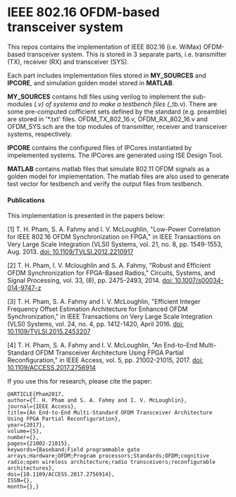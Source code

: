 # IEEE 802.16 OFDM-based transceiver system
This repos contains the implementation of IEEE 802.16 (i.e. WiMax) OFDM-based transceiver system. This is stored in 3 separate parts, i.e. transmitter (TX), receiver (RX) and transceiver (SYS).

Each part includes implementation files stored in **MY_SOURCES** and **IPCORE**, and simulation golden model stored in **MATLAB**.

**MY_SOURCES** contains hdl files using verilog to implement the sub-modules (*.v) of systems and to make a testbench files (*_tb.v). There are some pre-computed cofficient sets defined by the standard (e.g. preamble) are stored in '*.txt' files. OFDM_TX_802_16.v, OFDM_RX_802_16.v and OFDM_SYS.sch are the top modules of transmitter, receiver and transceiver systems, respectively.

**IPCORE** contains the configured files of IPCores instantiated by impelemented systems. The IPCores are generated using ISE Design Tool.

**MATLAB** contains matlab files that simulate 802.11 OFDM signals as a golden model for implementation. The matlab files are also used to generate test vector for testbench and verify the output files from testbench.

#### Publications

This implementation is presented in the papers below:

[1] T. H. Pham, S. A. Fahmy and I. V. McLoughlin, "Low-Power Correlation for IEEE 802.16 OFDM Synchronization on FPGA," in IEEE Transactions on Very Large Scale Integration (VLSI) Systems, vol. 21, no. 8, pp. 1549-1553, Aug. 2013. 
[doi: 10.1109/TVLSI.2012.2210917](https://www.researchgate.net/publication/260655626)	

[2] T. H. Pham, I. V. Mcloughlin and S. A. Fahmy, "Robust and Efficient OFDM Synchronization for FPGA-Based Radios," Circuits, Systems, and Signal Processing, vol. 33, (8), pp. 2475-2493, 2014. 
[doi: 10.1007/s00034-014-9747-z](https://www.researchgate.net/publication/260267629)

[3] T. H. Pham, S. A. Fahmy and I. V. McLoughlin, "Efficient Integer Frequency Offset Estimation Architecture for Enhanced OFDM Synchronization," in IEEE Transactions on Very Large Scale Integration (VLSI) Systems, vol. 24, no. 4, pp. 1412-1420, April 2016.
[doi: 10.1109/TVLSI.2015.2453207](https://www.researchgate.net/publication/280932614)

[4] T. H. Pham, S. A. Fahmy and I. V. McLoughlin, "An End-to-End Multi-Standard OFDM Transceiver Architecture Using FPGA Partial Reconfiguration," in IEEE Access, vol. 5, pp. 21002-21015, 2017.
[doi: 10.1109/ACCESS.2017.2756914](http://ieeexplore.ieee.org/stamp/stamp.jsp?tp=&arnumber=8051045&isnumber=7859429)

If you use this for research, please cite the paper:
```
@ARTICLE{Pham2017, 
author={T. H. Pham and S. A. Fahmy and I. V. McLoughlin}, 
journal={IEEE Access}, 
title={An End-to-End Multi-Standard OFDM Transceiver Architecture Using FPGA Partial Reconfiguration}, 
year={2017}, 
volume={5}, 
number={}, 
pages={21002-21015}, 
keywords={Baseband;Field programmable gate arrays;Hardware;OFDM;Program processors;Standards;OFDM;cognitive radio;open wireless architecture;radio transceivers;reconfigurable architectures}, 
doi={10.1109/ACCESS.2017.2756914}, 
ISSN={}, 
month={},}
```
